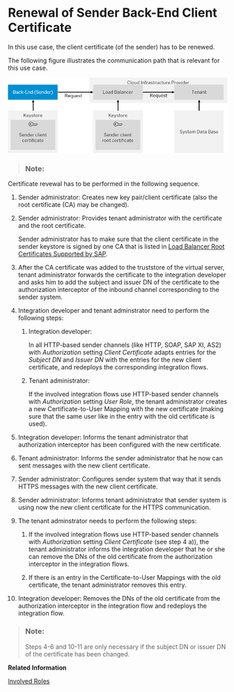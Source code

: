 <!-- loio2d3cae71ef0c447d8c42b25194524b2a -->

# Renewal of Sender Back-End Client Certificate

In this use case, the client certificate \(of the sender\) has to be renewed.

The following figure illustrates the communication path that is relevant for this use case.

 ![](images/SAP_HCI_Security_Renewal_-_HTTPS_Certificate_Inbound_Sender_6a9e928.png) 

> ### Note:  

Certificate revewal has to be performed in the following sequence.



1.  Sender administrator: Creates new key pair/client certificate \(also the root certificate \(CA\) may be changed\).
2.  Sender administrator: Provides tenant administrator with the certificate and the root certificate.

    Sender administrator has to make sure that the client certificate in the sender keystore is signed by one CA that is listed in [Load Balancer Root Certificates Supported by SAP](load-balancer-root-certificates-supported-by-sap-4509f60.md).

3.  After the CA certificate was added to the truststore of the virtual server, tenant administrator forwards the certificate to the integration developer and asks him to add the subject and issuer DN of the certificate to the authorization interceptor of the inbound channel corresponding to the sender system.
4.  Integration developer and tenant adminstrator need to perform the following steps:
    1.  Integration developer:

        In all HTTP-based sender channels \(like HTTP, SOAP, SAP XI, AS2\) with *Authorization* setting *Client Certificate* adapts entries for the *Subject DN* and *Issuer DN* with the entries for the new client certificate, and redeploys the corresponding integration flows.

    2.  Tenant administrator:

        If the involved integration flows use HTTP-based sender channels with *Authorization* setting *User Role*, the tenant administrator creates a new Certificate-to-User Mapping with the new certificate \(making sure that the same user like in the entry with the old certificate is used\).


5.  Integration developer: Informs the tenant administrator that authorization interceptor has been configured with the new certificate.
6.  Tenant administrator: Informs the sender administrator that he now can sent messages with the new client certificate.
7.  Sender administrator: Configures sender system that way that it sends HTTPS messages with the new client certificate.
8.  Sender administrator: Informs tenant administrator that sender system is using now the new client certificate for the HTTPS communication.
9.  The tenant adminstrator needs to perform the following steps:
    1.  If the involved integration flows use HTTP-based sender channels with *Authorization* setting *Client Certificate* \(see step 4 a\)\), the tenant administrator informs the integration developer that he or she can remove the DNs of the old certificate from the authorization interceptor in the integration flows.

    2.  If there is an entry in the Certificate-to-User Mappings with the old certificate, the tenant administrator removes this entry.


10. Integration developer: Removes the DNs of the old certificate from the authorization interceptor in the integration flow and redeploys the integration flow.

> ### Note:  
> Steps 4-6 and 10-11 are only necessary if the subject DN or issuer DN of the certificate has been changed.

**Related Information**  


[Involved Roles](involved-roles-3968091.md "The security artifact renewal process requires that different persons perform a sequence of steps in a coordinated way on each side of the communication. The exact sequence depends on the kind of security material which is renewed and on the use case.")

